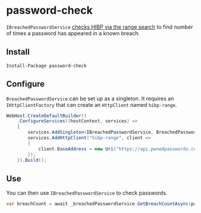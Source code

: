 # password-check

`IBreachedPasswordService` [checks HIBP via the range search](https://haveibeenpwned.com/API/v3#SearchingPwnedPasswordsByRange) to find number of times a password has appeared in a known breach.

## Install 

```
Install-Package password-check
```

## Configure

`BreachedPasswordService` can be set up as a singleton. It requires an `IHttpClientFactory` that can create an `HttpClient` named `hibp-range`.

```cs
WebHost.CreateDefaultBuilder()
    .ConfigureServices((hostContext, services) =>
    {
        services.AddSingleton<IBreachedPasswordService, BreachedPasswordService>();
        services.AddHttpClient("hibp-range", client =>
        {
            client.BaseAddress = new Uri("https://api.pwnedpasswords.com");
        });
    }).Build();
```

## Use

You can then use `IBreachedPasswordService` to check passwords.

```cs
var breachCount = await _breachedPasswordService.GetBreachCountAsync(password);
```
